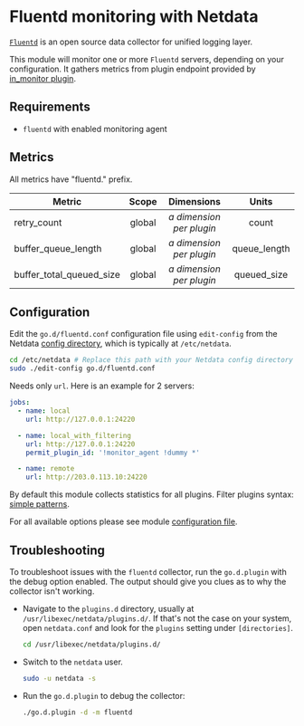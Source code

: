 <!--
title: "Fluentd monitoring with Netdata"
description: "Monitor the health and performance of Fluentd servers with zero configuration, per-second metric granularity, and interactive visualizations."
custom_edit_url: https://github.com/netdata/go.d.plugin/edit/master/modules/fluentd/README.md
sidebar_label: "Fluentd"
-->

# Fluentd monitoring with Netdata

[`Fluentd`](https://www.fluentd.org/) is an open source data collector for unified logging layer.

This module will monitor one or more `Fluentd` servers, depending on your configuration. It gathers metrics from plugin
endpoint provided by [in_monitor plugin](https://docs.fluentd.org/v1.0/articles/monitoring-rest-api).

## Requirements

- `fluentd` with enabled monitoring agent

## Metrics

All metrics have "fluentd." prefix.

| Metric                   | Scope  |          Dimensions           |    Units     |
|--------------------------|:------:|:-----------------------------:|:------------:|
| retry_count              | global | <i>a dimension per plugin</i> |    count     |
| buffer_queue_length      | global | <i>a dimension per plugin</i> | queue_length |
| buffer_total_queued_size | global | <i>a dimension per plugin</i> | queued_size  |

## Configuration

Edit the `go.d/fluentd.conf` configuration file using `edit-config` from the
Netdata [config directory](https://learn.netdata.cloud/docs/configure/nodes), which is typically at `/etc/netdata`.

```bash
cd /etc/netdata # Replace this path with your Netdata config directory
sudo ./edit-config go.d/fluentd.conf
```

Needs only `url`. Here is an example for 2 servers:

```yaml
jobs:
  - name: local
    url: http://127.0.0.1:24220

  - name: local_with_filtering
    url: http://127.0.0.1:24220
    permit_plugin_id: '!monitor_agent !dummy *'

  - name: remote
    url: http://203.0.113.10:24220
```

By default this module collects statistics for all plugins. Filter plugins
syntax: [simple patterns](https://docs.netdata.cloud/libnetdata/simple_pattern/).

For all available options please see
module [configuration file](https://github.com/netdata/go.d.plugin/blob/master/config/go.d/fluentd.conf).

## Troubleshooting

To troubleshoot issues with the `fluentd` collector, run the `go.d.plugin` with the debug option enabled. The output
should give you clues as to why the collector isn't working.

- Navigate to the `plugins.d` directory, usually at `/usr/libexec/netdata/plugins.d/`. If that's not the case on
  your system, open `netdata.conf` and look for the `plugins` setting under `[directories]`.

  ```bash
  cd /usr/libexec/netdata/plugins.d/
  ```

- Switch to the `netdata` user.

  ```bash
  sudo -u netdata -s
  ```

- Run the `go.d.plugin` to debug the collector:

  ```bash
  ./go.d.plugin -d -m fluentd
  ```

